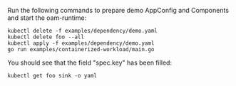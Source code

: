 Run the following commands to prepare demo AppConfig and Components
and start the oam-runtime:

```shell
kubectl delete -f examples/dependency/demo.yaml
kubectl delete foo --all
kubectl apply -f examples/dependency/demo.yaml
go run examples/containerized-workload/main.go
```

You should see that the field "spec.key" has been filled:

```shell
kubectl get foo sink -o yaml
```

